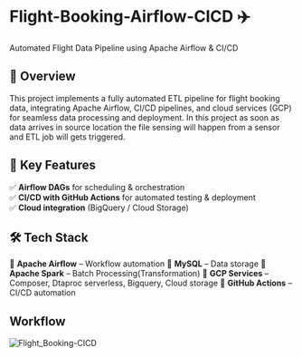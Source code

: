 # Flight-Booking-Airflow-CICD ✈️
Automated Flight Data Pipeline using Apache Airflow & CI/CD
## 📌 Overview
This project implements a fully automated ETL pipeline for flight booking data, integrating Apache Airflow, CI/CD pipelines, and cloud services (GCP) for seamless data processing and deployment. In this project as soon as data arrives in source location the file sensing will happen from a sensor and ETL job will gets triggered.
## 🚀 Key Features
✅ **Airflow DAGs** for scheduling & orchestration  
✅ **CI/CD with GitHub Actions** for automated testing & deployment  
✅ **Cloud integration** (BigQuery / Cloud Storage)  

## 🛠️ Tech Stack
🔹 **Apache Airflow** – Workflow automation
🔹 **MySQL** – Data storage
🔹 **Apache Spark** – Batch Processing(Transformation)
🔹 **GCP Services** – Composer, Dtaproc serverless, Bigquery, Cloud storage
🔹 **GitHub Actions** – CI/CD automation
## Workflow
![Flight_Booking-CICD](https://github.com/user-attachments/assets/2126fadb-3e6f-4811-8352-8393ec16ca2d)

